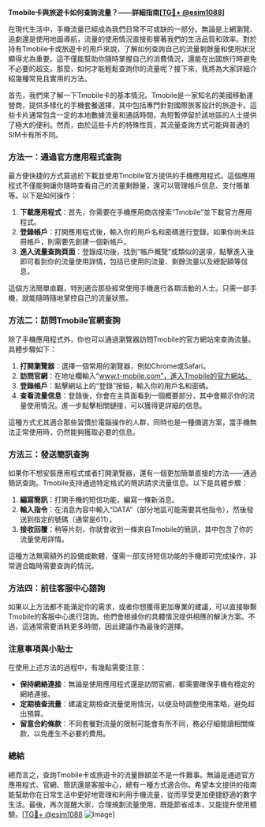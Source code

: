 **Tmobile卡與旅遊卡如何查詢流量？——詳細指南[[TG💪+ @esim1088](https://t.me/s/esim1088)]**

在現代生活中，手機流量已經成為我們日常不可或缺的一部分。無論是上網瀏覽、追劇還是使用地圖導航，流量的使用情況直接影響著我們的生活品質和效率。對於持有Tmobile卡或旅遊卡的用戶來說，了解如何查詢自己的流量剩餘量和使用狀況顯得尤為重要。這不僅能幫助你隨時掌握自己的消費情況，還能在出國旅行時避免不必要的超支。那麼，如何才能輕鬆查詢你的流量呢？接下來，我將為大家詳細介紹幾種常見且實用的方法。

首先，我們來了解一下Tmobile卡的基本情況。Tmobile是一家知名的美國移動運營商，提供多樣化的手機套餐選擇，其中包括專門針對國際旅客設計的旅遊卡。這些卡片通常包含一定的本地數據流量和通話時間，為短暫停留於該地區的人士提供了極大的便利。然而，由於這些卡片的特殊性質，其流量查詢方式可能與普通的SIM卡有所不同。

### 方法一：通過官方應用程式查詢

最方便快捷的方式莫過於下載並使用Tmobile官方提供的手機應用程式。這個應用程式不僅能夠讓你隨時查看自己的流量剩餘量，還可以管理帳戶信息、支付賬單等。以下是如何操作：

1. **下載應用程式**：首先，你需要在手機應用商店搜索“Tmobile”並下載官方應用程式。
2. **登錄帳戶**：打開應用程式後，輸入你的用戶名和密碼進行登錄。如果你尚未註冊帳戶，則需要先創建一個新帳戶。
3. **進入流量查詢頁面**：登錄成功後，找到“帳戶概覽”或類似的選項，點擊進入後即可看到你的流量使用詳情，包括已使用的流量、剩餘流量以及總配額等信息。

這個方法簡單直觀，特別適合那些經常使用手機進行各類活動的人士。只需一部手機，就能隨時隨地掌控自己的流量狀態。

### 方法二：訪問Tmobile官網查詢

除了手機應用程式外，你也可以通過瀏覽器訪問Tmobile的官方網站來查詢流量。具體步驟如下：

1. **打開瀏覽器**：選擇一個常用的瀏覽器，例如Chrome或Safari。
2. **訪問官網**：在地址欄輸入“www.t-mobile.com”，進入Tmobile的官方網站。
3. **登錄帳戶**：點擊網站上的“登錄”按鈕，輸入你的用戶名和密碼。
4. **查看流量信息**：登錄後，你會在主頁面看到一個概要部分，其中會顯示你的流量使用情況。進一步點擊相關鏈接，可以獲得更詳細的信息。

這種方式尤其適合那些習慣於電腦操作的人群，同時也是一種備選方案，當手機無法正常使用時，仍然能夠獲取必要的信息。

### 方法三：發送簡訊查詢

如果你不想安裝應用程式或者打開瀏覽器，還有一個更加簡單直接的方法——通過簡訊查詢。Tmobile支持通過特定格式的簡訊請求流量信息。以下是具體步驟：

1. **編寫簡訊**：打開手機的短信功能，編寫一條新消息。
2. **輸入指令**：在消息內容中輸入“DATA”（部分地區可能需要其他指令），然後發送到指定的號碼（通常是611）。
3. **接收回覆**：稍等片刻，你就會收到一條來自Tmobile的簡訊，其中包含了你的流量使用詳情。

這種方法無需額外的設備或軟體，僅需一部支持短信功能的手機即可完成操作，非常適合臨時需要查詢的情況。

### 方法四：前往客服中心諮詢

如果以上方法都不能滿足你的需求，或者你想獲得更加專業的建議，可以直接聯繫Tmobile的客服中心進行諮詢。他們會根據你的具體情況提供相應的解決方案。不過，這通常需要消耗更多時間，因此建議作為最後的選擇。

### 注意事項與小貼士

在使用上述方法的過程中，有幾點需要注意：

- **保持網絡連接**：無論是使用應用程式還是訪問官網，都需要確保手機有穩定的網絡連接。
- **定期檢查流量**：建議定期檢查流量使用情況，以便及時調整使用策略，避免超出預算。
- **留意合約條款**：不同套餐對流量的限制可能會有所不同，務必仔細閱讀相關條款，以免產生不必要的費用。

### 總結

總而言之，查詢Tmobile卡或旅遊卡的流量餘額並不是一件難事。無論是通過官方應用程式、官網、簡訊還是客服中心，總有一種方式適合你。希望本文提供的指南能幫助你在日常生活中更好地管理和利用手機流量，從而享受更加便捷舒適的數字生活。最後，再次提醒大家，合理規劃流量使用，既能節省成本，又能提升使用體驗。[[TG💪+ @esim1088](https://t.me/s/esim1088) ![Image](https://i.postimg.cc/4NQfJmqS/Snipaste-2025-05-13-00-14-12.png)]
